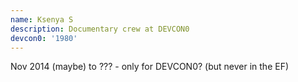 ```yaml
---
name: Ksenya S
description: Documentary crew at DEVCON0
devcon0: '1980'
---
```


Nov 2014 (maybe) to ??? - only for DEVCON0? (but never in the EF)

